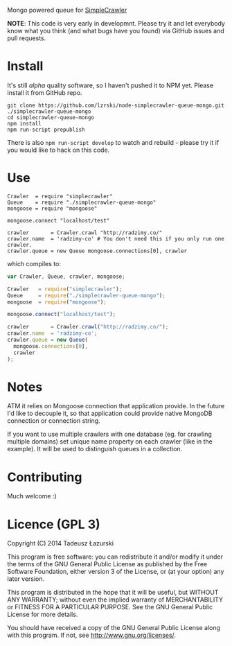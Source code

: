 Mongo powered queue for [SimpleCrawler](https://github.com/cgiffard/node-simplecrawler/)

**NOTE**: This code is very early in developmnt. Please try it and let everybody know what you think (and what bugs have you found) via GitHub issues and pull requests.

# Install

It's still *alpha* quality software, so I haven't pushed it to NPM yet. Please install it from GitHub repo.

```shell
git clone https://github.com/lzrski/node-simplecrawler-queue-mongo.git ./simplecrawler-queue-mongo
cd simplecrawler-queue-mongo
npm install
npm run-script prepublish
```

There is also `npm run-script develop` to watch and rebuild - please try it if you would like to hack on this code.

# Use

```coffee-script
Crawler  = require "simplecrawler"
Queue    = require "./simplecrawler-queue-mongo"
mongoose = require "mongoose"

mongoose.connect "localhost/test"

crawler       = Crawler.crawl "http://radzimy.co/"
crawler.name  = 'radzimy-co' # You don't need this if you only run one crawler.
crawler.queue = new Queue mongoose.connections[0], crawler
```
which compiles to:

```javascript
var Crawler, Queue, crawler, mongoose;

Crawler   = require("simplecrawler");
Queue     = require("./simplecrawler-queue-mongo");
mongoose  = require("mongoose");

mongoose.connect("localhost/test");

crawler       = Crawler.crawl("http://radzimy.co/");
crawler.name  = 'radzimy-co';
crawler.queue = new Queue(
  mongoose.connections[0],
  crawler
);

```

# Notes

ATM it relies on Mongoose connection that application provide. In the future I'd like to decouple it, so that application could provide native MongoDB connection or connection string.

If you want to use multiple crawlers with one database (eg. for crawling multiple domains) set unique name property on each crawler (like in the example). It will be used to distinguish queues in a collection.

# Contributing

Much welcome :)

# Licence (GPL 3)

Copyright (C) 2014  Tadeusz Łazurski

This program is free software: you can redistribute it and/or modify it under the terms of the GNU General Public License as published by the Free Software Foundation, either version 3 of the License, or (at your option) any later version.

This program is distributed in the hope that it will be useful, but WITHOUT ANY WARRANTY; without even the implied warranty of MERCHANTABILITY or FITNESS FOR A PARTICULAR PURPOSE.  See the GNU General Public License for more details.

You should have received a copy of the GNU General Public License along with this program.  If not, see <http://www.gnu.org/licenses/>.
